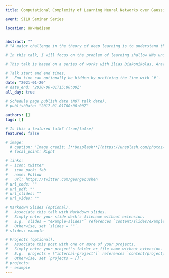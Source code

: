 ```yaml
---
title: Computational Complexity of Learning Neural Networks over Gaussian Marginals

event: SILO Seminar Series

location: UW-Madison


abstract: "" 
# "A major challenge in the theory of deep learning is to understand the computational complexity of learning basic families of neural networks (NNs). It is well known that the learning problem is computationally intractable in the worst case. Positive results have circumvented this hardness by making assumptions on the distribution as well as the label noise.

# In this talk, I will focus on the problem of learning shallow NNs under the benign gaussian input distribution. I will first discuss a super-polynomial Statistical Query (SQ) lower bound in the simple noiseless setting. I will further show how to use this result to obtain a super-polynomial SQ lower bound for learning a single neuron in the agnostic noise model. Lastly, on the positive side, I will describe a gradient-based algorithm for approximately learning a single neuron with ReLU activation which attains almost optimal sample and time complexity. 

# This talk is based on a series of works with Ilias Diakonikolas, Aravind Gollakota, Zhihan Jin, Sushrut Karmalkar, Adam Klivans and Mahdi Soltanolkotabi."

# Talk start and end times.
#   End time can optionally be hidden by prefixing the line with `#`.
date: "2021-01-20"
# date_end: "2030-06-01T15:00:00Z"
all_day: true

# Schedule page publish date (NOT talk date).
# publishDate: "2017-01-01T00:00:00Z"

authors: []
tags: []

# Is this a featured talk? (true/false)
featured: false

# image:
  # caption: 'Image credit: [**Unsplash**](https://unsplash.com/photos/bzdhc5b3Bxs)'
  # focal_point: Right

# links:
# - icon: twitter
#   icon_pack: fab
#   name: Follow
#   url: https://twitter.com/georgecushen
# url_code: ""
# url_pdf: ""
# url_slides: ""
# url_video: ""

# Markdown Slides (optional).
#   Associate this talk with Markdown slides.
#   Simply enter your slide deck's filename without extension.
#   E.g. `slides = "example-slides"` references `content/slides/example-slides.md`.
#   Otherwise, set `slides = ""`.
# slides: example

# Projects (optional).
#   Associate this post with one or more of your projects.
#   Simply enter your project's folder or file name without extension.
#   E.g. `projects = ["internal-project"]` references `content/project/deep-learning/index.md`.
#   Otherwise, set `projects = []`.
# projects:
# - example
---
```




<!-- Slides can be added in a few ways:

- **Create** slides using Wowchemy's [*Slides*](https://wowchemy.com/docs/managing-content/#create-slides) feature and link using `slides` parameter in the front matter of the talk file
- **Upload** an existing slide deck to `static/` and link using `url_slides` parameter in the front matter of the talk file
- **Embed** your slides (e.g. Google Slides) or presentation video on this page using [shortcodes](https://wowchemy.com/docs/writing-markdown-latex/).

Further event details, including [page elements](https://wowchemy.com/docs/writing-markdown-latex/) such as image galleries, can be added to the body of this page. -->
